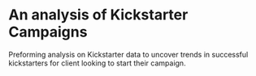 # An analysis of Kickstarter Campaigns
Preforming analysis on Kickstarter data to uncover trends in successful kickstarters for client looking to start their campaign.

